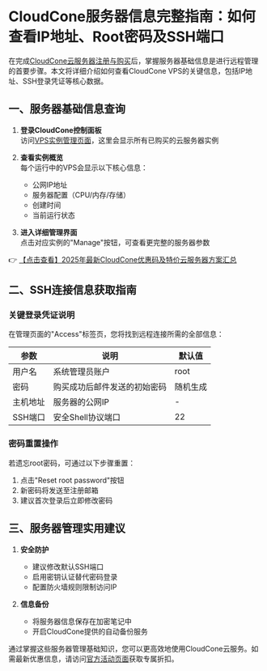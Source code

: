 # CloudCone服务器信息完整指南：如何查看IP地址、Root密码及SSH端口

在完成[CloudCone云服务器注册与购买](https://bit.ly/Cloudcone)后，掌握服务器基础信息是进行远程管理的首要步骤。本文将详细介绍如何查看CloudCone VPS的关键信息，包括IP地址、SSH登录凭证等核心数据。

## 一、服务器基础信息查询

1. **登录CloudCone控制面板**  
   访问[VPS实例管理页面](https://bit.ly/Cloudcone)，这里会显示所有已购买的云服务器实例

2. **查看实例概览**  
   每个运行中的VPS会显示以下核心信息：
   - 公网IP地址
   - 服务器配置（CPU/内存/存储）
   - 创建时间
   - 当前运行状态

3. **进入详细管理界面**  
   点击对应实例的"Manage"按钮，可查看更完整的服务器参数

👉 [【点击查看】2025年最新CloudCone优惠码及特价云服务器方案汇总](https://bit.ly/Cloudcone)

## 二、SSH连接信息获取指南

### 关键登录凭证说明
在管理页面的"Access"标签页，您将找到远程连接所需的全部信息：

| 参数        | 说明                          | 默认值 |
|-------------|-----------------------------|--------|
| 用户名       | 系统管理员账户                 | root   |
| 密码         | 购买成功后邮件发送的初始密码     | 随机生成 |
| 主机地址     | 服务器的公网IP                 | -      |
| SSH端口     | 安全Shell协议端口              | 22     |

### 密码重置操作
若遗忘root密码，可通过以下步骤重置：
1. 点击"Reset root password"按钮
2. 新密码将发送至注册邮箱
3. 建议首次登录后立即修改密码

## 三、服务器管理实用建议

1. **安全防护**  
   - 建议修改默认SSH端口
   - 启用密钥认证替代密码登录
   - 配置防火墙规则限制访问IP

2. **信息备份**  
   - 将服务器信息保存在加密笔记中
   - 开启CloudCone提供的自动备份服务

通过掌握这些服务器管理基础知识，您可以更高效地使用CloudCone云服务。如需最新优惠信息，请访问[官方活动页面](https://bit.ly/Cloudcone)获取专属折扣。